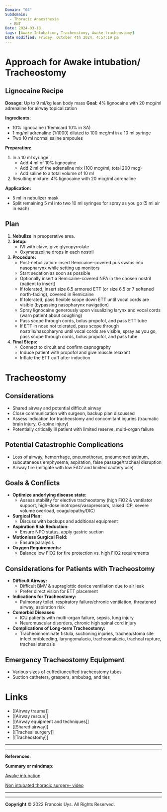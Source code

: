 ```yaml
---
Domain: "04"
Subdomain:
  - Thoracic Anaesthesia
  - ENT
Date: 2024-03-18
tags: [Awake-Intubation, Tracheostomy, Awake-tracheostomy]
Date modified: Friday, October 4th 2024, 4:57:19 pm
---
```


# Approach for Awake intubation/ Tracheostomy

## Lignocaine Recipe
**Dosage:** Up to 9 ml/kg lean body mass
**Goal:** 4% lignocaine with 20 mcg/ml adrenaline for airway topicalization

**Ingredients:**
- 10% lignocaine ('Remicard 10% in SA)
- 1 mg/ml adrenaline (1:1000) diluted to 100 mcg/ml in a 10 ml syringe
- Two 10 ml normal saline ampoules

**Preparation:**
1. In a 10 ml syringe:
   - Add 4 ml of 10% lignocaine
   - Add 2 ml of the adrenaline mix (100 mcg/ml, total 200 mcg)
   - Add saline to a total volume of 10 ml
2. Resulting mixture: 4% lignocaine with 20 mcg/ml adrenaline

**Application:**
- 5 ml in nebulizer mask
- Split remaining 5 ml into two 10 ml syringes for spray as you go (5 ml air in each)
## Plan
1. **Nebulize** in preoperative area.
2. **Setup:**
   - IVI with clave, give glycopyrrolate
   - Oxymetazoline drops in each nostril
3. **Procedure:**
   - Post-nebulization: insert Remicaine-covered pus swabs into nasopharynx while setting up monitors
   - Start sedation as soon as possible
   - Optionally insert a Remicaine-covered NPA in the chosen nostril (patient to insert)
   - If tolerated, insert size 6.5 armored ETT (or size 6.5 or 7 softened north-facing), covered in Remicaine
   - If tolerated, pass flexible scope down ETT until vocal cords are visible (bypassing nasopharynx navigation)
   - Spray lignocaine generously upon visualizing larynx and vocal cords (warn patient about coughing)
   - Pass scope through cords, bolus propofol, and pass ETT tube
   - If ETT in nose not tolerated, pass scope through nostrils/nasopharynx until vocal cords are visible, spray as you go, pass scope through cords, bolus propofol, and pass tube
4. **Final Steps:**
   - Connect to circuit and confirm capnography
   - Induce patient with propofol and give muscle relaxant
   - Inflate the ETT cuff after induction
# Tracheostomy

## Considerations
- Shared airway and potential difficult airway
- Close communication with surgeon, backup plan discussed
- Assess indication for tracheostomy and concomitant injuries (traumatic brain injury, C-spine injury)
- Potentially critically ill patient with limited reserve, multi-organ failure
## Potential Catastrophic Complications
- Loss of airway, hemorrhage, pneumothorax, pneumomediastinum, subcutaneous emphysema, aspiration, false passage/tracheal disruption
- Airway fire (mitigate with low FiO2 and limited cautery use)
## Goals & Conflicts
- **Optimize underlying disease state:**
  - Assess stability for elective tracheostomy (high FiO2 & ventilator support, high-dose inotropes/vasopressors, raised ICP, severe volume overload, coagulopathy/DIC)
- **Surgical Plan:**
  - Discuss with backups and additional equipment
- **Aspiration Risk Reduction:**
  - Ensure NPO status, apply gastric suction
- **Motionless Surgical Field:**
  - Ensure paralysis
- **Oxygen Requirements:**
  - Balance low FiO2 for fire protection vs. high FiO2 requirements
## Considerations for Patients with Tracheostomy
- **Difficult Airway:**
  - Difficult BMV & supraglottic device ventilation due to air leak
  - Prefer direct vision for ETT placement
- **Indications for Tracheostomy:**
  - Pulmonary toilet, respiratory failure/chronic ventilation, threatened airway, aspiration risk
- **Comorbid Diseases:**
  - ICU patients with multi-organ failure, sepsis, lung injury
  - Neuromuscular disorders, chronic high spinal cord injury
- **Complications of Long-term Tracheostomy:**
  - Tracheoinnominate fistula, suctioning injuries, trachea/stoma site infection/bleeding, laryngomalacia, tracheomalacia, tracheal rupture, tracheal stenosis
## Emergency Tracheostomy Equipment
- Various sizes of cuffed/uncuffed tracheostomy tubes
- Suction catheters, graspers, ambubag, and ties

# Links
- [[Airway trauma]]
- [[Airway rescue]]
- [[Airway equipment and techniques]]
- [[Shared airway]]
- [[Tracheal surgery]]
- [[Tracheostomy]]

---

---
**References:**

**Summary or mindmap:**

[Awake intubation](https://frcamindmaps.org/mindmaps/regional/awakeintubation/awakeintubation.html)

[Non intubated thoracic surgery- video](https://www.youtube.com/watch?v=_b_ZKZvVdmY&embeds_referring_euri=https%3A%2F%2Fcardiothoracicanaesthesia.com%2F&source_ve_path=MzY4NDIsMjg2NjY)

---------------------------------------------------------------------------------------------


---

**Copyright**
© 2022 Francois Uys. All Rights Reserved.
